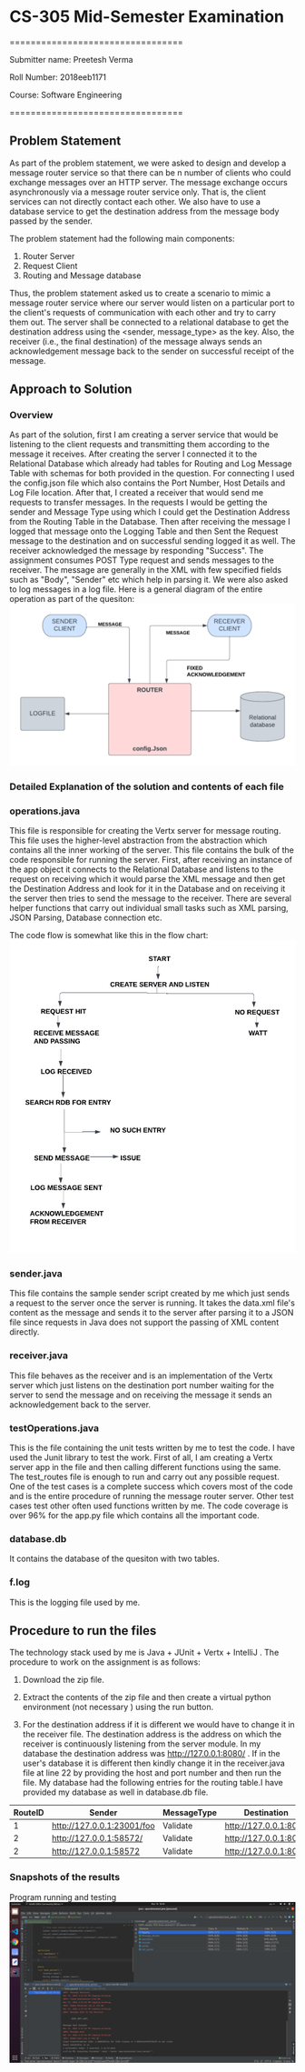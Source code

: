 # CS-305 Mid-Semester Examination

=================================

Submitter name: Preetesh Verma

Roll Number: 2018eeb1171

Course: Software Engineering 

=================================


## Problem Statement

As part of the problem statement, we were asked to design and develop a message router service so that there can be n number of clients who could exchange messages over an HTTP server. The message exchange occurs asynchronously via a message router service only. That is, the client services can not directly contact each other. We also have to use a database service to get the destination address from the message body passed by the sender.

The problem statement had the following main components:
1. Router Server 
2. Request Client
3. Routing and Message database 

Thus, the problem statement asked us to create a scenario to mimic a message router service where our server would listen on a particular port to the client's requests of communication with each other and try to carry them out. The server shall be connected to a relational database to get the destination address using the <sender, message_type> as the key. Also, the receiver (i.e., the final destination) of the message always sends an acknowledgement message back to the sender on successful receipt of the message.


## Approach to Solution

### Overview

As part of the solution, first I am creating a server service that would be listening to the client requests and transmitting them according to the message it receives. After creating the server I connected it to the Relational Database which already had tables for Routing and Log Message Table with schemas for both provided in the question. For connecting I used the config.json file which also contains the Port Number, Host Details and Log File location. 
After that, I created a receiver that would send me requests to transfer messages. In the requests I would be getting the sender and Message Type using which I could get the Destination Address from the Routing Table in the Database. Then after receiving the message I logged that message onto the Logging Table and then Sent the Request message to the destination and on successful sending logged it as well.
The receiver acknowledged the message by responding "Success".
The assignment consumes POST Type request and sends messages to the receiver. The message are generally in the XML with few specified fields such as "Body", "Sender" etc which help in parsing it. We were also asked to log messages in a log file.
Here is a general diagram of the entire operation as part of the quesiton:
![images/figure1](./images/procedure.png)

### Detailed Explanation of the solution and contents of each file

### operations.java
This file is responsible for creating the Vertx server for message routing.
This file uses the higher-level abstraction from the abstraction which contains all the inner working of the server.
This file contains the bulk of the code responsible for running the server. First, after receiving an instance of the app object it connects to the Relational Database and listens to the request on receiving which it would parse the XML message and then get the Destination Address and look for it in the Database and on receiving it the server then tries to send the message to the receiver. There are several helper functions that carry out individual small tasks such as XML parsing, JSON Parsing, Database connection etc.

The code flow is somewhat like this in the flow chart:
![images/figure2](./images/flow_chart.png)

### sender.java
This file contains the sample sender script created by me which just sends a request to the server once the server is running. It takes the data.xml file's content as the message and sends it to the server after parsing it to a JSON file since requests in Java does not support the passing of XML content directly.

### receiver.java
This file behaves as the receiver and is an implementation of the Vertx server which just listens on the destination port number waiting for the server to send the message and on receiving the message it sends an acknowledgement back to the server.

### testOperations.java
This is the file containing the unit tests written by me to test the code.
I have used the Junit library to test the work. First of all, I am creating a Vertx server app in the file and then calling different functions using the same.
The test_routes file is enough to run and carry out any possible request.
One of the test cases is a complete success which covers most of the code and is the entire procedure of running the message router server. Other test cases test other often used functions written by me.
The code coverage is over 96% for the app.py file which contains all the important code.

### database.db
It contains the database of the quesiton with two tables.

### f.log
This is the logging file used by me.

## Procedure to run the files
The technology stack used by me is Java + JUnit + Vertx + IntelliJ .
The procedure to work on the assignment is as follows:
1) Download the zip file.
2) Extract the contents of the zip file and then create a virtual python environment (not necessary ) using the run button.

5) For the destination address if it is different we would have to change it in the receiver file. The destination address is the address on which the receiver is continuously listening from the server module. In my database the destination address was http://127.0.0.1:8080/ . If in the user's database it is different then kindly change it in the receiver.java file at line 22 by providing the host and port number and then run the file.
My database had the following entries for the routing table.I have provided my database as well in database.db file.

RouteID|Sender|MessageType|Destination|
--- | --- | --- | --- |
1|http://127.0.0.1:23001/foo|Validate|http://127.0.0.1:8080|
2|http://127.0.0.1:58572/|Validate|http://127.0.0.1:8080|
2|http://127.0.0.1:58572|Validate|http://127.0.0.1:8080|


### Snapshots of the results

Program running and testing
![images/figure1](./images/tests.png)

